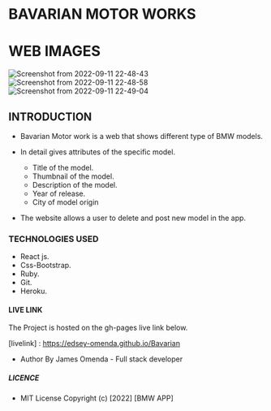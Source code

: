 # BAVARIAN  MOTOR  WORKS
# WEB IMAGES
![Screenshot from 2022-09-11 22-48-43](https://user-images.githubusercontent.com/104456561/189547112-c8b7d26c-f5c7-4a64-9fd2-448332ac665b.png)
![Screenshot from 2022-09-11 22-48-58](https://user-images.githubusercontent.com/104456561/189547124-47a4f3bc-bfc1-430a-825b-1ecaa197bd30.png)
![Screenshot from 2022-09-11 22-49-04](https://user-images.githubusercontent.com/104456561/189547146-b4e2c932-4899-461e-a9d4-f3d666945f85.png)

## INTRODUCTION

* Bavarian Motor  work is a web  that  shows  different  type  of  BMW models.
* In  detail  gives attributes of  the  specific  model.
  * Title of the model.
  * Thumbnail of  the model.
  * Description of the model.
  * Year of  release.
  * City of model origin

* The  website allows  a  user  to  delete and post new  model in the app.




### TECHNOLOGIES USED

* React js.
* Css-Bootstrap.
* Ruby.
* Git.
* Heroku.


#### LIVE LINK

The Project  is  hosted on the  gh-pages  live link  below.

[livelink]  : https://edsey-omenda.github.io/Bavarian

* Author By James Omenda - Full stack developer

##### LICENCE

* MIT License Copyright (c) [2022] [BMW APP]

